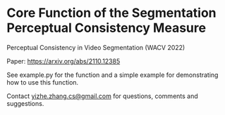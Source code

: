 # Core Function of the Segmentation Perceptual Consistency Measure
Perceptual Consistency in Video Segmentation (WACV 2022)

Paper: https://arxiv.org/abs/2110.12385

See example.py for the function and a simple example for demonstrating how to use this function.

Contact yizhe.zhang.cs@gmail.com for questions, comments and suggestions.
